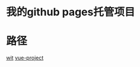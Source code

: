 # 我的github pages托管项目

# 路径
[wit](https://ybxzf.github.io/wit/ "wit")
[vue-project](https://ybxzf.github.io/vue-project/ "vue-project")
